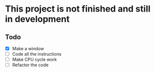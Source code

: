 # This project is not finished and still in development

## Todo

* [x] Make a window
* [ ] Code all the instructions
* [ ] Make CPU cycle work
* [ ] Refactor the code